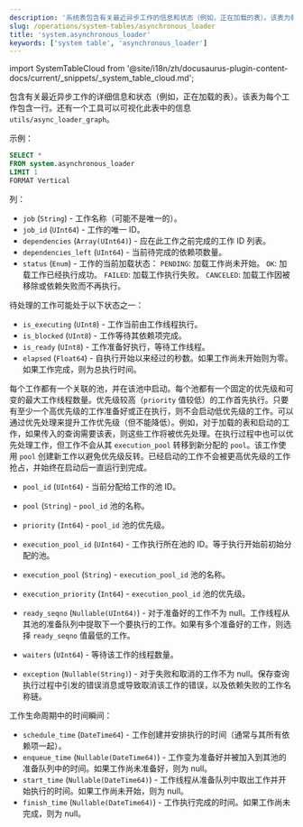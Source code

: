 ```yaml
---
description: '系统表包含有关最近异步工作的信息和状态（例如，正在加载的表）。该表为每个工作包含一行。'
slug: /operations/system-tables/asynchronous_loader
title: 'system.asynchronous_loader'
keywords: ['system table', 'asynchronous_loader']
---
```

import SystemTableCloud from '@site/i18n/zh/docusaurus-plugin-content-docs/current/_snippets/_system_table_cloud.md';

<SystemTableCloud/>

包含有关最近异步工作的详细信息和状态（例如，正在加载的表）。该表为每个工作包含一行。还有一个工具可以可视化此表中的信息 `utils/async_loader_graph`。

示例：

``` sql
SELECT *
FROM system.asynchronous_loader
LIMIT 1
FORMAT Vertical
```

列：

- `job` (`String`) - 工作名称（可能不是唯一的）。
- `job_id` (`UInt64`) - 工作的唯一 ID。
- `dependencies` (`Array(UInt64)`) - 应在此工作之前完成的工作 ID 列表。
- `dependencies_left` (`UInt64`) - 当前待完成的依赖项数量。
- `status` (`Enum`) - 工作的当前加载状态：
    `PENDING`: 加载工作尚未开始。
    `OK`: 加载工作已经执行成功。
    `FAILED`: 加载工作执行失败。
    `CANCELED`: 加载工作因被移除或依赖失败而不再执行。

待处理的工作可能处于以下状态之一：
- `is_executing` (`UInt8`) - 工作当前由工作线程执行。
- `is_blocked` (`UInt8`) - 工作等待其依赖项完成。
- `is_ready` (`UInt8`) - 工作准备好执行，等待工作线程。
- `elapsed` (`Float64`) - 自执行开始以来经过的秒数。如果工作尚未开始则为零。如果工作完成，则为总执行时间。

每个工作都有一个关联的池，并在该池中启动。每个池都有一个固定的优先级和可变的最大工作线程数量。优先级较高（`priority` 值较低）的工作首先执行。只要有至少一个高优先级的工作准备好或正在执行，则不会启动低优先级的工作。可以通过优先处理来提升工作优先级（但不能降低）。例如，对于加载的表和启动的工作，如果传入的查询需要该表，则这些工作将被优先处理。在执行过程中也可以优先处理工作，但工作不会从其 `execution_pool` 转移到新分配的 `pool`。该工作使用 `pool` 创建新工作以避免优先级反转。已经启动的工作不会被更高优先级的工作抢占，并始终在启动后一直运行到完成。
- `pool_id` (`UInt64`) - 当前分配给工作的池 ID。
- `pool` (`String`) - `pool_id` 池的名称。
- `priority` (`Int64`) - `pool_id` 池的优先级。
- `execution_pool_id` (`UInt64`) - 工作执行所在池的 ID。等于执行开始前初始分配的池。
- `execution_pool` (`String`) - `execution_pool_id` 池的名称。
- `execution_priority` (`Int64`) - `execution_pool_id` 池的优先级。

- `ready_seqno` (`Nullable(UInt64)`) - 对于准备好的工作不为 null。工作线程从其池的准备队列中提取下一个要执行的工作。如果有多个准备好的工作，则选择 `ready_seqno` 值最低的工作。
- `waiters` (`UInt64`) - 等待该工作的线程数量。
- `exception` (`Nullable(String)`) - 对于失败和取消的工作不为 null。保存查询执行过程中引发的错误消息或导致取消该工作的错误，以及依赖失败的工作名称链。

工作生命周期中的时间瞬间：
- `schedule_time` (`DateTime64`) - 工作创建并安排执行的时间（通常与其所有依赖项一起）。
- `enqueue_time` (`Nullable(DateTime64)`) - 工作变为准备好并被加入到其池的准备队列中的时间。如果工作尚未准备好，则为 null。
- `start_time` (`Nullable(DateTime64)`) - 工作线程从准备队列中取出工作并开始执行的时间。如果工作尚未开始，则为 null。
- `finish_time` (`Nullable(DateTime64)`) - 工作执行完成的时间。如果工作尚未完成，则为 null。
